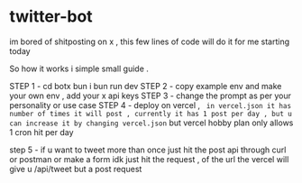 # twitter-bot
im bored of shitposting on x , this few lines of code will do it for me starting today


So how it works i simple small guide . 

STEP 1 - cd botx bun i bun run dev
STEP 2 - copy example env and make your own env , add your x api keys
STEP 3 - change the prompt as per your personality or use case
STEP 4 - deploy on vercel , 
` in vercel.json it has number of times it will post , currently it has 1 post per day , but u can increase it by changing vercel.json` 
but vercel hobby plan only allows 1 cron hit per day

step 5 - if u want to tweet more than once just hit the post api through curl or postman or make a form idk just hit the request , of the url the vercel will give u /api/tweet but a post request
